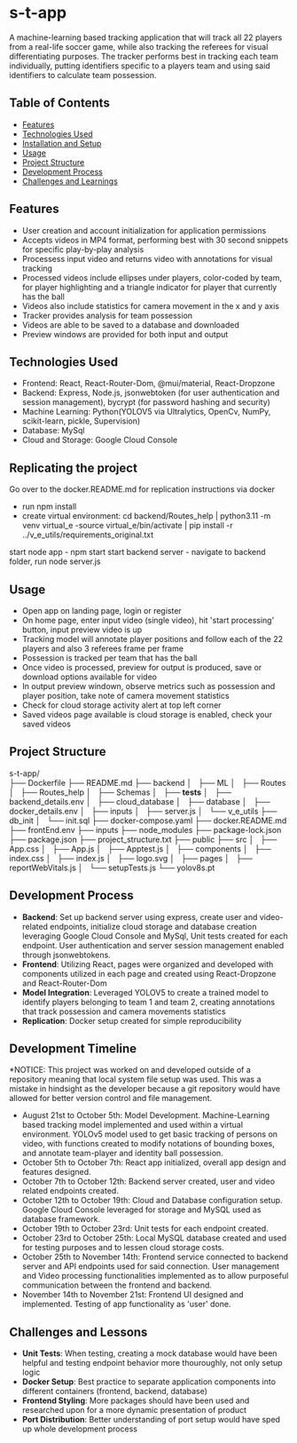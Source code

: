 # s-t-app
A machine-learning based tracking application that will track all 22 players from a real-life soccer game, while also tracking the referees for visual differentiating purposes. The tracker performs best in tracking each team individually, putting identifiers specific to a players team and using said identifiers to calculate team possession.

## Table of Contents
- [Features](#features)
- [Technologies Used](#technologies-used)
- [Installation and Setup](#installation-and-setup)
- [Usage](#usage)
- [Project Structure](#project-structure)
- [Development Process](#development-process)
- [Challenges and Learnings](#challenges-and-learnings)

## Features
- User creation and account initialization for application permissions
- Accepts videos in MP4 format, performing best with 30 second snippets for specific play-by-play analysis
- Processess input video and returns video with annotations for visual tracking
- Processed videos include ellipses under players, color-coded by team, for player highlighting and a triangle indicator for player that currently has the ball
- Videos also include statistics  for camera movement in the x and y axis
- Tracker provides analysis for team possession
- Videos are able to be saved to a database and downloaded
- Preview windows are provided for both input and output

## Technologies Used
- Frontend: React, React-Router-Dom, @mui/material, React-Dropzone
- Backend: Express, Node.js, jsonwebtoken (for user authentication and session management), bycrypt (for password hashing and security)
- Machine Learning: Python(YOLOV5 via Ultralytics, OpenCv, NumPy, scikit-learn, pickle, Supervision)
- Database: MySql
- Cloud and Storage: Google Cloud Console

## Replicating the project
Go over to the docker.README.md for replication instructions via docker

- run npm install 
- create virtual environment: cd backend/Routes_help | python3.11 -m venv virtual_e
-source virtual_e/bin/activate | pip install -r ../v_e_utils/requirements_original.txt

start node app - npm start start backend server - navigate to backend folder, run node server.js



## Usage
- Open app on landing page, login or register
- On home page, enter input video (single video), hit 'start processing' button, input preview video is up
- Tracking model will annotate player positions and follow each of the 22 players and also 3 referees frame per frame
- Possession is tracked per team that has the ball
- Once video is processed, preview for output is produced, save or download options available for video
- In output preview windown, observe metrics such as possession and player position, take note of camera movement statistics
- Check for cloud storage activity alert at top left corner
- Saved videos page available is cloud storage is enabled, check your saved videos
  
## Project Structure
s-t-app/       
├── Dockerfile
├── README.md
├── backend
│   ├── ML
│   ├── Routes
│   ├── Routes_help
│   ├── Schemas
│   ├── __tests__
│   ├── backend_details.env
│   ├── cloud_database
│   ├── database
│   ├── docker_details.env
│   ├── inputs
│   ├── server.js
│   └── v_e_utils
├── db_init
│   └── init.sql
├── docker-compose.yaml
├── docker.README.md
├── frontEnd.env
├── inputs
├── node_modules
├── package-lock.json
├── package.json
├── project_structure.txt
├── public
├── src
│   ├── App.css
│   ├── App.js
│   ├── Apptest.js
│   ├── components
│   ├── index.css
│   ├── index.js
│   ├── logo.svg
│   ├── pages
│   ├── reportWebVitals.js
│   └── setupTests.js
└── yolov8s.pt

## Development Process
- **Backend**: Set up backend server using express, create user and video-related endpoints, initialize cloud storage and database creation leveraging Google Cloud Console and MySql,
  Unit tests created for each endpoint. User authentication and server session management enabled through jsonwebtokens.
- **Frontend**: Utilizing React, pages were organized and developed with components utilized in each page and created using React-Dropzone and React-Router-Dom
- **Model Integration**: Leveraged YOLOV5 to create a trained model to identify players belonging to team 1 and team 2, creating annotations that track possession and camera movements statistics
- **Replication**: Docker setup created for simple reproducibility

## Development Timeline

*NOTICE: This project was worked on and developed outside of a repository meaning that local system file setup was used. This was a mistake in hindsight as the developer because a git repository would have allowed for better version control and file management.

- August 21st to October 5th: Model Development. Machine-Learning based tracking model implemented and used within a virtual environment. YOLOv5 model used to get basic tracking of persons on video, with functions created to modify notations of bounding boxes, and annotate team-player and identity ball possession.
- October 5th to October 7th: React app initialized, overall app design and features designed.
- October 7th to October 12th: Backend server created, user and video related endpoints created.
- October 12th to October 19th: Cloud and Database configuration setup. Google Cloud Console leveraged for storage and MySQL used as database framework.
- October 19th to October 23rd: Unit tests for each endpoint created.
- October 23rd to October 25th: Local MySQL database created and used for testing purposes and to lessen cloud storage costs.
- October 25th to November 14th: Frontend service connected to backend server and API endpoints used for said connection. User management and Video processing
  functionalities implemented as to allow purposeful communication between the frontend and backend.
- November 14th to November 21st: Frontend UI designed and implemented. Testing of app functionality as 'user' done.
  
## Challenges and Lessons
- **Unit Tests**: When testing, creating a mock database would have been helpful and testing endpoint behavior more thouroughly, not only setup logic
- **Docker Setup**: Best practice to separate application components into different containers (frontend, backend, database)
- **Frontend Styling**: More packages should have been used and researched upon for a more dynamic presentation of product
- **Port Distribution**: Better understanding of port setup would have sped up whole development process

